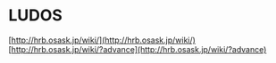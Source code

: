 # LUDOS

[http://hrb.osask.jp/wiki/](http://hrb.osask.jp/wiki/)  
[http://hrb.osask.jp/wiki/?advance](http://hrb.osask.jp/wiki/?advance)  
